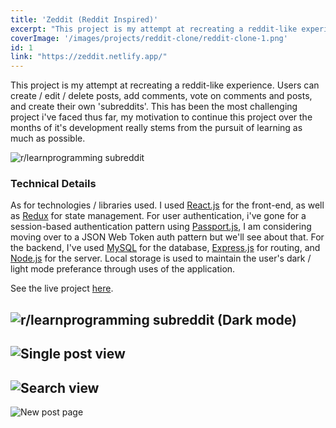 ```yaml
---
title: 'Zeddit (Reddit Inspired)'
excerpt: "This project is my attempt at recreating a reddit-like experience. Users can create / edit / delete posts, add comments, vote on comments and posts, and create their own 'subreddits'."
coverImage: '/images/projects/reddit-clone/reddit-clone-1.png'
id: 1
link: "https://zeddit.netlify.app/"
---
```


<p>This project is my attempt at recreating a reddit-like experience. Users can create / edit / delete posts, add comments, vote on comments and posts, and create their own 'subreddits'. This has been the most challenging project i've faced thus far, my motivation to continue this project over the months of it's development really stems from the pursuit of learning as much as possible.</p>

![r/learnprogramming subreddit](/images/projects/reddit-clone/reddit-clone-1.png)

### Technical Details

As for technologies / libraries used. I used [React.js](https://reactjs.org/) for the front-end, as well as [Redux](https://redux.js.org/) for state management. For user authentication, i've gone for a session-based authentication pattern using [Passport.js](http://www.passportjs.org/), I am considering moving over to a JSON Web Token auth pattern but we'll see about that. For the backend, I've used [MySQL](https://www.mysql.com/) for the database, [Express.js](https://expressjs.com/) for routing, and [Node.js](https://nodejs.org/en/) for the server. Local storage is used to maintain the user's dark / light mode preferance through uses of the application.

See the live project [here](https://zeddit.netlify.app).

![r/learnprogramming subreddit (Dark mode)](/images/projects/reddit-clone/reddit-clone-2.png)
---
![Single post view](/images/projects/reddit-clone/reddit-clone-3.png)
---
![Search view](/images/projects/reddit-clone/reddit-clone-4.png)
---
![New post page](/images/projects/reddit-clone/reddit-clone-5.png)
